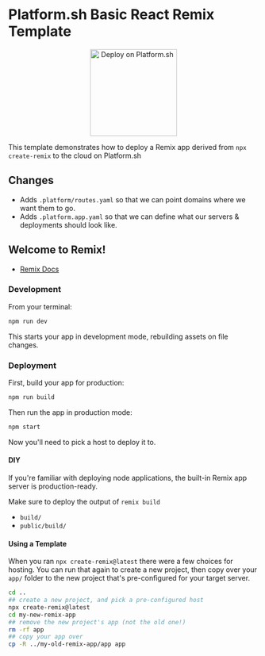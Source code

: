 # Platform.sh Basic React Remix Template

<!-- Deploy on Platform.sh button -->
<p align="center">
    <a href="https://console.platform.sh/projects/create-project?template=https://raw.githubusercontent.com/improper/platformsh-remix-template/main/.platform.template.yaml&utm_content=metabase&utm_source=github&utm_medium=button&utm_campaign=deploy_on_platform">
        <img src="https://platform.sh/images/deploy/lg-blue.svg" alt="Deploy on Platform.sh" width="175px" />
    </a>
</p>

This template demonstrates how to deploy a Remix app derived from `npx create-remix` to the cloud on Platform.sh

## Changes

* Adds `.platform/routes.yaml` so that we can point domains where we want them to go.
* Adds `.platform.app.yaml` so that we can define what our servers & deployments should look like.

## Welcome to Remix!

- [Remix Docs](https://remix.run/docs)

### Development

From your terminal:

```sh
npm run dev
```

This starts your app in development mode, rebuilding assets on file changes.

### Deployment

First, build your app for production:

```sh
npm run build
```

Then run the app in production mode:

```sh
npm start
```

Now you'll need to pick a host to deploy it to.

#### DIY

If you're familiar with deploying node applications, the built-in Remix app server is production-ready.

Make sure to deploy the output of `remix build`

- `build/`
- `public/build/`

#### Using a Template

When you ran `npx create-remix@latest` there were a few choices for hosting. You can run that again to create a new project, then copy over your `app/` folder to the new project that's pre-configured for your target server.

```sh
cd ..
## create a new project, and pick a pre-configured host
npx create-remix@latest
cd my-new-remix-app
## remove the new project's app (not the old one!)
rm -rf app
## copy your app over
cp -R ../my-old-remix-app/app app
```
